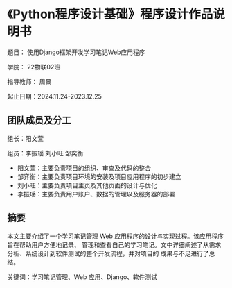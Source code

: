 # 《Python程序设计基础》程序设计作品说明书

题目： 使⽤Django框架开发学习笔记Web应⽤程序

学院： 22物联02班


指导教师： 周景

起止日期：2024.11.24-2023.12.25

## 团队成员及分工

组长：阳文萱

组员：李振瑶
    刘小旺
    邹奕衡

- 阳文萱：主要负责项目的组织、审查及代码的整合
- 邹弈衡：主要负责项目环境的安装及项目应用程序的初步建立
- 刘小旺：主要负责项目主页及其他页面的设计与优化
- 李振瑶：主要负责用户账户、数据的管理以及服务器的部署

## 摘要

本文主要介绍了一个学习笔记管理 Web 应用程序的设计与实现过程。该应用程序旨在帮助用户方便地记录、
管理和查看自己的学习笔记。文中详细阐述了从需求分析、系统设计到软件测试的整个开发流程，并对项目的
成果与不足进行了总结。

关键词：学习笔记管理、Web 应用、Django、软件测试
